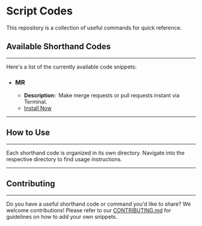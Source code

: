 # Script Codes

This repository is a collection of useful commands for quick reference.

## Available Shorthand Codes
---
Here's a list of the currently available code snippets:

* ### **MR**
    * **Description:**  Make merge requests or pull requests instant via Terminal.
    * [ Install Now ](./mr)

---

## How to Use
---
Each shorthand code is organized in its own directory. Navigate into the respective directory to find usage instructions.

---

## Contributing
---
Do you have a useful shorthand code or command you'd like to share? We welcome contributions! Please refer to our [CONTRIBUTING.md](CONTRIBUTING.md) for guidelines on how to add your own snippets.
